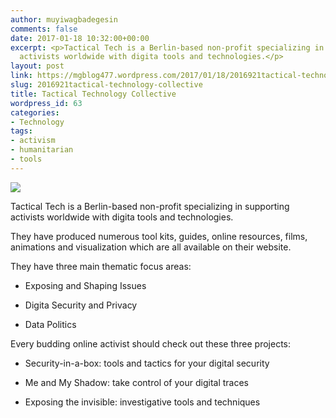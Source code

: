 ```yaml
---
author: muyiwagbadegesin
comments: false
date: 2017-01-18 10:32:00+00:00
excerpt: <p>Tactical Tech is a Berlin-based non-profit specializing in supporting
  activists worldwide with digita tools and technologies.</p>
layout: post
link: https://mgblog477.wordpress.com/2017/01/18/2016921tactical-technology-collective/
slug: 2016921tactical-technology-collective
title: Tactical Technology Collective
wordpress_id: 63
categories:
- Technology
tags:
- activism
- humanitarian
- tools
---
```


[![](https://mgblog477.files.wordpress.com/2017/01/903bc-img.png)](https://www.tacticaltech.org/projects/all)
  



Tactical Tech is a Berlin-based non-profit specializing in supporting activists worldwide with digita tools and technologies.




They have produced numerous tool kits, guides, online resources, films, animations and visualization which are all available on their website.




They have three main thematic focus areas:






  * Exposing and Shaping Issues


  * Digita Security and Privacy


  * Data Politics




Every budding online activist should check out these three projects:






  * Security-in-a-box: tools and tactics for your digital security


  * Me and My Shadow: take control of your digital traces


  * Exposing the invisible: investigative tools and techniques


